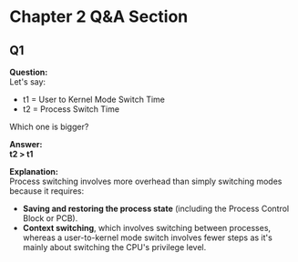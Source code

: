 # Chapter 2 Q&A Section

## Q1
**Question:**  
Let's say:

- t1 = User to Kernel Mode Switch Time  
- t2 = Process Switch Time  

Which one is bigger?

**Answer:**  
**t2 > t1**

**Explanation:**  
Process switching involves more overhead than simply switching modes because it requires:
- **Saving and restoring the process state** (including the Process Control Block or PCB).
- **Context switching**, which involves switching between processes, whereas a user-to-kernel mode switch involves fewer steps as it's mainly about switching the CPU's privilege level.
